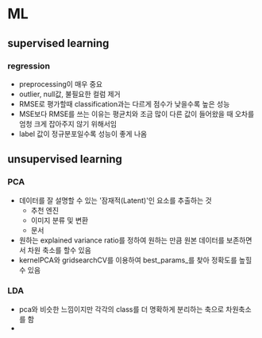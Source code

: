# ML

## supervised learning

### regression 
- preprocessing이 매우 중요
- outlier, null값, 불필요한 컬럼 제거 
- RMSE로 평가할때 classification과는 다르게 점수가 낮을수록 높은 성능
- MSE보다 RMSE를 쓰는 이유는 평균치와 조금 많이 다른 값이 들어왔을 때 오차를 엄청 크게 잡아주지 않기 위해서임
- label 값이 정규분포일수록 성능이 좋게 나옴

## unsupervised learning

### PCA
- 데이터를 잘 설명할 수 있는 '잠재적(Latent)'인 요소를 추출하는 것
  - 추천 엔진
  - 이미지 분류 및 변환
  - 문서 
- 원하는 explained variance ratio를 정하여 원하는 만큼 원본 데이터를 보존하면서 차원 축소를 할수 있음
- kernelPCA와 gridsearchCV를 이용하여 best_params_를 찾아 정확도를 높힐 수 있음

### LDA
- pca와 비슷한 느낌이지만 각각의 class를 더 명확하게 분리하는 축으로 차원축소를 함
- 
